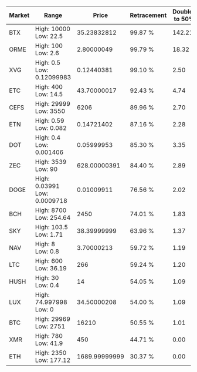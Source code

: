 | Market | Range | Price| Retracement | Doubles to 50% |
| --- | --- | --- | --- | --- |
| BTX | High: 10000<br />Low: 22.5 | 35.23832812 | 99.87 % | 142.21 |
| ORME | High: 100<br />Low: 2.6 | 2.80000049 | 99.79 % | 18.32 |
| XVG | High: 0.5<br />Low: 0.12099983 | 0.12440381 | 99.10 % | 2.50 |
| ETC | High: 400<br />Low: 14.5 | 43.70000017 | 92.43 % | 4.74 |
| CEFS | High: 29999<br />Low: 3550 | 6206 | 89.96 % | 2.70 |
| ETN | High: 0.59<br />Low: 0.082 | 0.14721402 | 87.16 % | 2.28 |
| DOT | High: 0.4<br />Low: 0.001406 | 0.05999953 | 85.30 % | 3.35 |
| ZEC | High: 3539<br />Low: 90 | 628.00000391 | 84.40 % | 2.89 |
| DOGE | High: 0.03991<br />Low: 0.0009718 | 0.01009911 | 76.56 % | 2.02 |
| BCH | High: 8700<br />Low: 254.64 | 2450 | 74.01 % | 1.83 |
| SKY | High: 103.5<br />Low: 1.71 | 38.39999999 | 63.96 % | 1.37 |
| NAV | High: 8<br />Low: 0.8 | 3.70000213 | 59.72 % | 1.19 |
| LTC | High: 600<br />Low: 36.19 | 266 | 59.24 % | 1.20 |
| HUSH | High: 30<br />Low: 0.4 | 14 | 54.05 % | 1.09 |
| LUX | High: 74.997998<br />Low: 0 | 34.50000208 | 54.00 % | 1.09 |
| BTC | High: 29969<br />Low: 2751 | 16210 | 50.55 % | 1.01 |
| XMR | High: 780<br />Low: 41.9 | 450 | 44.71 % | 0.00 |
| ETH | High: 2350<br />Low: 177.12 | 1689.99999999 | 30.37 % | 0.00 |
